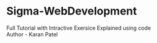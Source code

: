 # Sigma-WebDevelopment
Full Tutorial with Intractive Exersice
Explained using code
<br>
Author - Karan Patel
